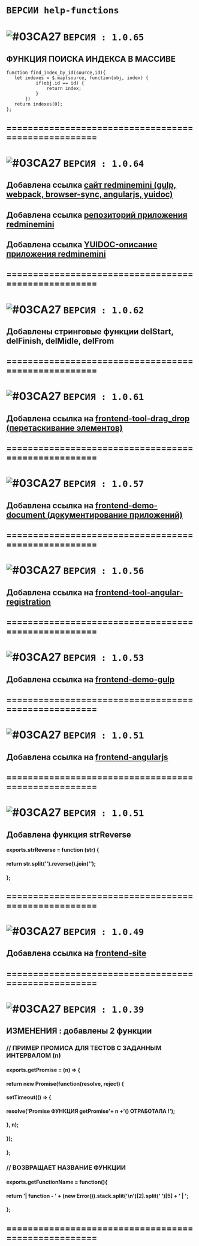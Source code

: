 # `ВЕРСИИ help-functions`

# ![#03CA27](https://placehold.it/20/c5f015/000000?text='') `ВЕРСИЯ : 1.0.65`
## ФУНКЦИЯ ПОИСКА ИНДЕКСА В МАССИВЕ

```
function find_index_by_id(source,id){
   let indexes = $.map(source, function(obj, index) {
           if(obj.id == id) {
               return index;
           }
       }) 
   return indexes[0];
};

```
## ====================================================



# ![#03CA27](https://placehold.it/20/c5f015/000000?text='') `ВЕРСИЯ : 1.0.64`

## Добавлена ссылка [сайт redminemini (gulp, webpack, browser-sync, angularjs, yuidoc)](https://redminemini.github.io/public/)
## Добавлена ссылка [репозиторий приложения redminemini](https://github.com/redminemini/redminemini.github.io)
## Добавлена ссылка [YUIDOC-описание приложения redminemini](https://redminemini.github.io/frontend/out/)
## ====================================================

# ![#03CA27](https://placehold.it/20/c5f015/000000?text='') `ВЕРСИЯ : 1.0.62`

## Добавлены стринговые функции delStart, delFinish, delMidle, delFrom
## ====================================================

# ![#03CA27](https://placehold.it/20/c5f015/000000?text='') `ВЕРСИЯ : 1.0.61`

## Добавлена ссылка на [frontend-tool-drag_drop (перетаскивание элементов)](https://github.com/vlad-74/frontend-tool-drag_drop)
## ====================================================

# ![#03CA27](https://placehold.it/20/c5f015/000000?text='') `ВЕРСИЯ : 1.0.57`

## Добавлена ссылка на [frontend-demo-document (документирование приложений)](https://github.com/vlad-74/frontend-demo-document)
## ====================================================
# ![#03CA27](https://placehold.it/20/c5f015/000000?text='') `ВЕРСИЯ : 1.0.56`

## Добавлена ссылка на [frontend-tool-angular-registration](https://github.com/vlad-74/frontend-tool-angular-registration)
## ====================================================

# ![#03CA27](https://placehold.it/20/c5f015/000000?text='') `ВЕРСИЯ : 1.0.53`

## Добавлена ссылка на [frontend-demo-gulp](https://github.com/vlad-74/frontend-demo-gulp)
## ====================================================

# ![#03CA27](https://placehold.it/20/c5f015/000000?text='') `ВЕРСИЯ : 1.0.51`

## Добавлена ссылка на [frontend-angularjs](https://github.com/vlad-74/frontend-angularjs)
## ====================================================

# ![#03CA27](https://placehold.it/20/c5f015/000000?text='') `ВЕРСИЯ : 1.0.51`

## Добавлена функция strReverse
#### exports.strReverse = function (str) {
####    return str.split('').reverse().join('');
#### };
## ====================================================

# ![#03CA27](https://placehold.it/20/c5f015/000000?text='') `ВЕРСИЯ : 1.0.49`

## Добавлена ссылка на [frontend-site](https://github.com/vlad-74/frontend-site)
## ====================================================

# ![#03CA27](https://placehold.it/20/c5f015/000000?text='') `ВЕРСИЯ : 1.0.39`

## ИЗМЕНЕНИЯ : добавлены 2 функции

### // ПРИМЕР ПРОМИСА ДЛЯ ТЕСТОВ С ЗАДАНHЫМ ИНТЕРВАЛОМ (n)
#### exports.getPromise = (n) => {
####  return new Promise(function(resolve, reject) {
####    setTimeout(() => {
####         resolve('Promise ФУНКЦИЯ getPromise'+ n +'() ОТРАБОТАЛА !');
####     }, n);
####  });
#### };

### // ВОЗВРАЩАЕТ НАЗВАНИЕ ФУНКЦИИ
#### exports.getFunctionName = function(){
####  return '| function - ' + (new Error()).stack.split('\n')[2].split(' ')[5] + ' | ';
#### };
## ====================================================